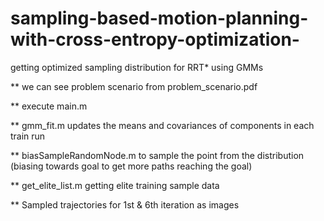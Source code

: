 # sampling-based-motion-planning-with-cross-entropy-optimization-
getting optimized sampling distribution for RRT* using GMMs

** we can see problem scenario from problem_scenario.pdf

** execute main.m 

**  gmm_fit.m  updates the means and covariances of components in each train run

** biasSampleRandomNode.m to sample the point from the distribution (biasing towards goal to get more paths reaching the goal)

** get_elite_list.m  getting elite training sample data

** Sampled trajectories for 1st & 6th iteration as images
